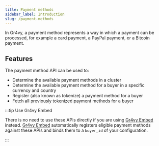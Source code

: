 ```yaml
---
title: Payment methods
sidebar_label: Introduction
slug: /payment-methods
---
```


In Gr4vy, a payment method represents a way in which a payment can be processed,
for example a card payment, a PayPal payment, or a Bitcoin payment.

## Features

The payment method API can be used to:

* Determine the available payment methods in a cluster
* Determine the available payment method for a buyer in a specific currency and country
* Register (also known as tokenize) a payment method for a buyer
* Fetch all previously tokenized payment methods for a buyer

:::tip Use Gr4vy Embed

There is no need to use these APIs directly if you are using [Gr4vy Embed]
instead. [Gr4vy Embed] automatically registers eligible payment methods against
these APIs and binds them to a `buyer_id` of your configuration.

:::

[Gr4vy Embed]: https://www.npmjs.com/package/@gr4vy/embed